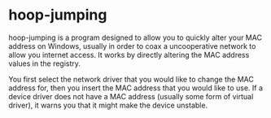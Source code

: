 # hoop-jumping
hoop-jumping is a program designed to allow you to quickly alter your MAC address on Windows, usually in order to coax a uncooperative network to allow you internet access. It works by directly altering the MAC address values in the registry.

You first select the network driver that you would like to change the MAC address for, then you insert the MAC address that you would like to use. If a device driver does not have a MAC address (usually some form of virtual driver), it warns you that it might make the device unstable.
